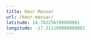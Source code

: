 ```yaml
---
title: Keur Massar
url: /keur-massar/
latitude: 14.782256700000001
longitude: -17.311199000000002
---
```

